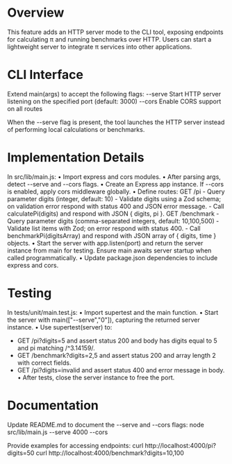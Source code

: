 # Overview
This feature adds an HTTP server mode to the CLI tool, exposing endpoints for calculating π and running benchmarks over HTTP. Users can start a lightweight server to integrate π services into other applications.

# CLI Interface
Extend main(args) to accept the following flags:
--serve <port>       Start HTTP server listening on the specified port (default: 3000)
--cors               Enable CORS support on all routes

When the --serve flag is present, the tool launches the HTTP server instead of performing local calculations or benchmarks.

# Implementation Details
In src/lib/main.js:
• Import express and cors modules.
• After parsing args, detect --serve and --cors flags.
• Create an Express app instance. If --cors is enabled, apply cors middleware globally.
• Define routes:
  GET /pi
    - Query parameter digits (integer, default: 10)
    - Validate digits using a Zod schema; on validation error respond with status 400 and JSON error message.
    - Call calculatePi(digits) and respond with JSON { digits, pi }.
  GET /benchmark
    - Query parameter digits (comma-separated integers, default: 10,100,500)
    - Validate list items with Zod; on error respond with status 400.
    - Call benchmarkPi(digitsArray) and respond with JSON array of { digits, time } objects.
• Start the server with app.listen(port) and return the server instance from main for testing. Ensure main awaits server startup when called programmatically.
• Update package.json dependencies to include express and cors.

# Testing
In tests/unit/main.test.js:
• Import supertest and the main function.
• Start the server with main(["--serve","0"]), capturing the returned server instance.
• Use supertest(server) to:
  - GET /pi?digits=5 and assert status 200 and body has digits equal to 5 and pi matching /^3\.14159/.
  - GET /benchmark?digits=2,5 and assert status 200 and array length 2 with correct fields.
  - GET /pi?digits=invalid and assert status 400 and error message in body.
• After tests, close the server instance to free the port.

# Documentation
Update README.md to document the --serve and --cors flags:
  node src/lib/main.js --serve 4000 --cors

Provide examples for accessing endpoints:
  curl http://localhost:4000/pi?digits=50
  curl http://localhost:4000/benchmark?digits=10,100